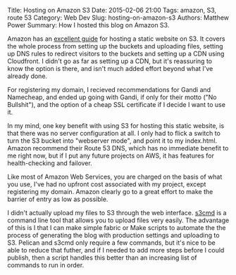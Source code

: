 Title: Hosting on Amazon S3
Date: 2015-02-06 21:00
Tags: amazon, S3, route 53
Category: Web Dev
Slug: hosting-on-amazon-s3
Authors: Matthew Power
Summary: How I hosted this blog on Amazon S3.

Amazon has an [excellent guide](http://docs.aws.amazon.com/gettingstarted/latest/swh/awsgsg-swh.pdf) for hosting a static website on S3. It covers the whole process from setting up the buckets and uploading files, setting up DNS rules to redirect visitors to the buckets and setting up a CDN using Cloudfront. I didn't go as far as setting up a CDN, but it's reassuring to know the option is there, and isn't much added effort beyond what I've already done.

For registering my domain, I recieved recommendations for Gandi and Namecheap, and ended up going with Gandi, if only for their motto ("No Bullshit"), and the option of a cheap SSL certificate if I decide I want to use it.

In my mind, one key benefit with using S3 for hosting this static website, is that there was no server configuration at all. I only had to flick a switch to turn the S3 bucket into "webserver mode", and point it to my index.html. Amazon recommend their Route 53 DNS, which has no immediate benefit to me right now, but if I put any future projects on AWS, it has features for health-checking and failover.

Like most of Amazon Web Services, you are charged on the basis of what you use, I've had no upfront cost associated with my project, except registering my domain. Amazon clearly go to a great effort to make the barrier of entry as low as possible.

I didn't actually upload my files to S3 through the web interface. [s3cmd](http://s3tools.org/s3cmd) is a command line tool that allows you to upload files very easily. The advantage of this is I that I can make simple fabric or Make scripts to automate the the process of generating the blog with production settings and uploading to S3. Pelican and s3cmd only require a few commands, but it's nice to be able to reduce that futher, and if I needed to add more steps before I could publish, then a script handles this better than an increasing list of commands to run in order.
